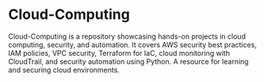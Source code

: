 # Cloud-Computing
Cloud-Computing is a repository showcasing hands-on projects in cloud computing, security, and automation. It covers AWS security best practices, IAM policies, VPC security, Terraform for IaC, cloud monitoring with CloudTrail, and security automation using Python. A resource for learning and securing cloud environments. 

